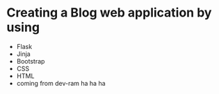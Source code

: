 # Creating a Blog web application by using
* Flask
* Jinja
* Bootstrap
* CSS
* HTML
* coming from dev-ram ha ha ha 